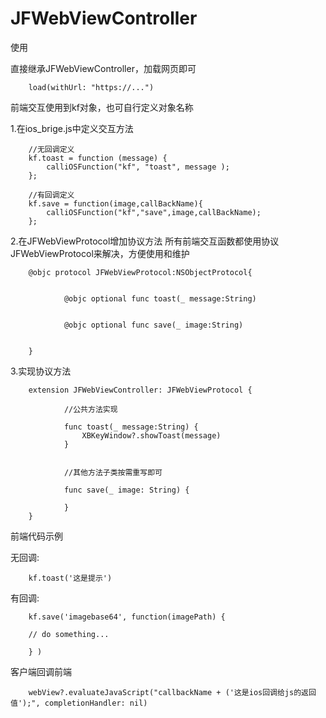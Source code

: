 # JFWebViewController

使用

直接继承JFWebViewController，加载网页即可

        load(withUrl: "https://...")


前端交互使用到kf对象，也可自行定义对象名称

1.在ios_brige.js中定义交互方法

                    
        //无回调定义
        kf.toast = function (message) {
            calliOSFunction("kf", "toast", message );
        };
        
        //有回调定义
        kf.save = function(image,callBackName){
            calliOSFunction("kf","save",image,callBackName);
        };
                    
                    
2.在JFWebViewProtocol增加协议方法
所有前端交互函数都使用协议JFWebViewProtocol来解决，方便使用和维护

                
        @objc protocol JFWebViewProtocol:NSObjectProtocol{
        
        
                @objc optional func toast(_ message:String)
        
        
                @objc optional func save(_ image:String)
                
        
        }

3.实现协议方法


    
        extension JFWebViewController: JFWebViewProtocol {
        
                //公共方法实现
        
                func toast(_ message:String) {
                    XBKeyWindow?.showToast(message)
                }
        
        
                //其他方法子类按需重写即可
        
                func save(_ image: String) {
        
                }
        }


前端代码示例

无回调:  
            
        kf.toast('这是提示') 

有回调:  

        kf.save('imagebase64', function(imagePath) { 
            
        // do something...
            
        } )
        
客户端回调前端

        webView?.evaluateJavaScript("callbackName + ('这是ios回调给js的返回值');", completionHandler: nil)
        






